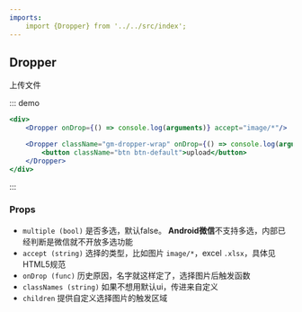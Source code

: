 ```yaml
---
imports:
    import {Dropper} from '../../src/index';
---
```

## Dropper

上传文件

::: demo
```jsx
<div>
    <Dropper onDrop={() => console.log(arguments)} accept="image/*"/>

    <Dropper className="gm-dropper-wrap" onDrop={() => console.log(arguments)} accept=".xlsx">
        <button className="btn btn-default">upload</button>
    </Dropper>
</div>
```
:::

### Props
- `multiple (bool)` 是否多选，默认false。 **Android微信**不支持多选，内部已经判断是微信就不开放多选功能
- `accept (string)` 选择的类型，比如图片 `image/*`，excel `.xlsx`，具体见HTML5规范
- `onDrop (func)` 历史原因，名字就这样定了，选择图片后触发函数
- `classNames (string)` 如果不想用默认ui，传进来自定义
- `children` 提供自定义选择图片的触发区域